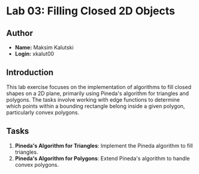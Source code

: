 # Lab 03: Filling Closed 2D Objects

## Author

- **Name:** Maksim Kalutski
- **Login:** xkalut00

## Introduction

This lab exercise focuses on the implementation of algorithms to fill closed shapes on a 2D plane, primarily using
Pineda's algorithm for triangles and polygons. The tasks involve working with edge functions to determine which points
within a bounding rectangle belong inside a given polygon, particularly convex polygons.

## Tasks

1. **Pineda's Algorithm for Triangles**: Implement the Pineda algorithm to fill triangles.
2. **Pineda's Algorithm for Polygons**: Extend Pineda's algorithm to handle convex polygons.